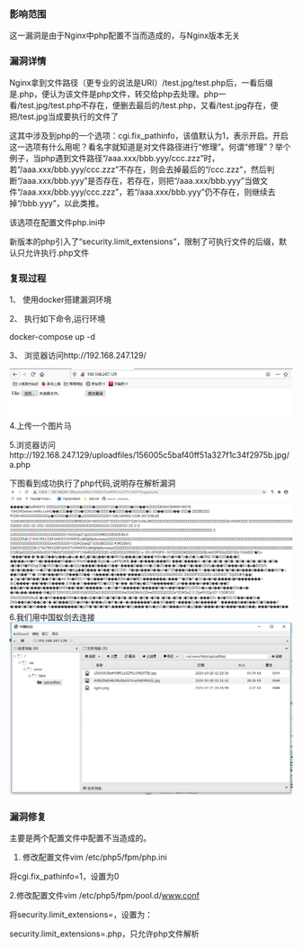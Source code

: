 ### 影响范围 ###
这一漏洞是由于Nginx中php配置不当而造成的，与Nginx版本无关
### 漏洞详情 ###
Nginx拿到文件路径（更专业的说法是URI）/test.jpg/test.php后，一看后缀是.php，便认为该文件是php文件，转交给php去处理。php一看/test.jpg/test.php不存在，便删去最后的/test.php，又看/test.jpg存在，便把/test.jpg当成要执行的文件了

这其中涉及到php的一个选项：cgi.fix_pathinfo，该值默认为1，表示开启。开启这一选项有什么用呢？看名字就知道是对文件路径进行“修理”。何谓“修理”？举个例子，当php遇到文件路径“/aaa.xxx/bbb.yyy/ccc.zzz”时，若“/aaa.xxx/bbb.yyy/ccc.zzz”不存在，则会去掉最后的“/ccc.zzz”，然后判断“/aaa.xxx/bbb.yyy”是否存在，若存在，则把“/aaa.xxx/bbb.yyy”当做文件“/aaa.xxx/bbb.yyy/ccc.zzz”，若“/aaa.xxx/bbb.yyy”仍不存在，则继续去掉“/bbb.yyy”，以此类推。

该选项在配置文件php.ini中

新版本的php引入了“security.limit_extensions”，限制了可执行文件的后缀，默认只允许执行.php文件

### 复现过程 ###
1、 使用docker搭建漏洞环境

2、 执行如下命令,运行环境

docker-compose up -d

3、 浏览器访问http://192.168.247.129/

![](Nginx%E4%B8%ADphp%E9%85%8D%E7%BD%AE%E9%94%99%E8%AF%AF%E5%AF%BC%E8%87%B4%E7%9A%84%E8%A7%A3%E6%9E%90%E6%BC%8F%E6%B4%9E/1.png)
4.上传一个图片马

5.浏览器访问http://192.168.247.129/uploadfiles/156005c5baf40ff51a327f1c34f2975b.jpg/a.php

下图看到成功执行了php代码,说明存在解析漏洞
![](Nginx%E4%B8%ADphp%E9%85%8D%E7%BD%AE%E9%94%99%E8%AF%AF%E5%AF%BC%E8%87%B4%E7%9A%84%E8%A7%A3%E6%9E%90%E6%BC%8F%E6%B4%9E/2.png)
6.我们用中国蚁剑去连接
![](Nginx%E4%B8%ADphp%E9%85%8D%E7%BD%AE%E9%94%99%E8%AF%AF%E5%AF%BC%E8%87%B4%E7%9A%84%E8%A7%A3%E6%9E%90%E6%BC%8F%E6%B4%9E/3.png)

### 漏洞修复 ###
主要是两个配置文件中配置不当造成的。

1. 修改配置文件vim /etc/php5/fpm/php.ini

 将cgi.fix_pathinfo=1，设置为0

 2.修改配置文件vim /etc/php5/fpm/pool.d/www.conf

 将security.limit_extensions=，设置为：

 security.limit_extensions=.php，只允许php文件解析